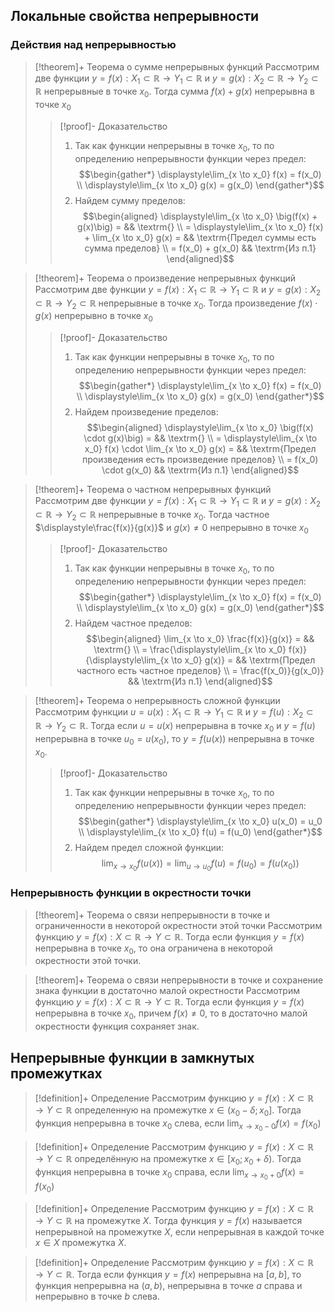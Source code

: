 ## Локальные свойства непрерывности
### Действия над непрерывностью 
> [!theorem]+ Теорема о сумме непрерывных функций
> Рассмотрим две функции $y = f(x):X_1 \subset \mathbb{R}\rightarrow Y_1 \subset \mathbb{R}$ и $y = g(x):X_2 \subset \mathbb{R}\rightarrow Y_2 \subset \mathbb{R}$
 непрерывные в точке $x_0$. Тогда сумма $f(x) + g(x)$ непрерывна в точке $x_0$
> > [!proof]- Доказательство
> > 1. Так как функции непрерывны в точке $x_0$, то по определению непрерывности функции через предел: $$\begin{gather*} \displaystyle\lim_{x \to x_0} f(x) = f(x_0) \\ \displaystyle\lim_{x \to x_0} g(x) = g(x_0) \end{gather*}$$
> > 2. Найдем сумму пределов: $$\begin{aligned} \displaystyle\lim_{x \to x_0} \big(f(x) + g(x)\big) =  && \textrm{} \\ = \displaystyle\lim_{x \to x_0} f(x) + \lim_{x \to x_0} g(x) = && \textrm{Предел суммы есть сумма пределов} \\ = f(x_0) + g(x_0)   && \textrm{Из п.1} \end{aligned}$$

> [!theorem]+ Теорема о произведение непрерывных функций
> Рассмотрим две функции $y = f(x):X_1 \subset \mathbb{R}\rightarrow Y_1 \subset \mathbb{R}$ и $y = g(x):X_2 \subset \mathbb{R}\rightarrow Y_2 \subset \mathbb{R}$ непрерывные в точке $x_0$. Тогда произведение $f(x) \cdot g(x)$ непрерывно в точке $x_0$
> > [!proof]- Доказательство
> > 1. Так как функции непрерывны в точке $x_0$, то по определению непрерывности функции через предел: $$\begin{gather*} \displaystyle\lim_{x \to x_0} f(x) = f(x_0) \\ \displaystyle\lim_{x \to x_0} g(x) = g(x_0) \end{gather*}$$
> > 2. Найдем произведение пределов: $$\begin{aligned} \displaystyle\lim_{x \to x_0} \big(f(x) \cdot g(x)\big) =  && \textrm{} \\ = \displaystyle\lim_{x \to x_0} f(x) \cdot \lim_{x \to x_0} g(x) = && \textrm{Предел произведения есть произведение пределов} \\  = f(x_0) \cdot g(x_0)   && \textrm{Из п.1} \end{aligned}$$

> [!theorem]+ Теорема о частном непрерывных функций
> Рассмотрим две функции $y = f(x):X_1 \subset \mathbb{R}\rightarrow Y_1 \subset \mathbb{R}$ и $y = g(x):X_2 \subset \mathbb{R}\rightarrow Y_2 \subset \mathbb{R}$ непрерывные в точке $x_0$. Тогда частное $\displaystyle\frac{f(x)}{g(x)}$ и $g(x) \neq 0$ непрерывно в точке $x_0$
> > [!proof]- Доказательство
> > 1. Так как функции непрерывны в точке $x_0$, то по определению непрерывности функции через предел: $$\begin{gather*} \displaystyle\lim_{x \to x_0} f(x) = f(x_0) \\ \displaystyle\lim_{x \to x_0} g(x) = g(x_0) \end{gather*}$$
> > 2. Найдем частное пределов: $$\begin{aligned} \lim_{x \to x_0} \frac{f(x)}{g(x)} =  && \textrm{} \\ = \frac{\displaystyle\lim_{x \to x_0} f(x)}{\displaystyle\lim_{x \to x_0} g(x)} = && \textrm{Предел частного есть частное пределов} \\ = \frac{f(x_0)}{g(x_0)}  && \textrm{Из п.1} \end{aligned}$$

> [!theorem]+ Теорема о непрерывность сложной функции
> Рассмотрим функции $u =u (x):X_1 \subset \mathbb{R}\rightarrow Y_1 \subset \mathbb{R}$ и $y=f(u):X_2 \subset \mathbb{R}\rightarrow Y_2 \subset \mathbb{R}$. Тогда если $u=u(x)$ непрерывна в точке $x_0$ и $y = f(u)$ непрерывна в точке $u_0 = u(x_0)$, то $y = f\big(u(x)\big)$ непрерывна в точке $x_0$.
> > [!proof]- Доказательство
> > 1. Так как функции непрерывны в точке $x_0$, то по определению непрерывности функции через предел: $$\begin{gather*} \displaystyle\lim_{x \to x_0} u(x_0) = u_0 \\ \displaystyle\lim_{x \to x_0} f(u) = f(u_0) \end{gather*}$$
> > 2. Найдем предел сложной функции: $$\displaystyle\lim_{x \to x_0} f\big(u(x)\big) = \displaystyle\lim_{u \to u_0} f(u) = f(u_0) = f\big(u(x_0)\big)$$

### Непрерывность функции в окрестности точки
> [!theorem]+ Теорема о связи непрерывности в точке и ограниченности в некоторой окрестности этой точки
> Рассмотрим функцию $y = f(x):X \subset \mathbb{R}\rightarrow Y \subset \mathbb{R}$. Тогда если функция $y = f(x)$ непрерывна в точке $x_0$, то она ограничена в некоторой окрестности этой точки. 

> [!theorem]+ Теорема о связи непрерывности в точке и сохранение знака функции в достаточно малой окрестности
> Рассмотрим функцию $y = f(x):X \subset \mathbb{R}\rightarrow Y \subset \mathbb{R}$. Тогда если функция $y = f(x)$ непрерывна в точке $x_0$, причем $f(x) \neq 0$, то в достаточно малой окрестности функция сохраняет знак. 

## Непрерывные функции в замкнутых промежутках
> [!definition]+ Определение
> Рассмотрим функцию  $y = f(x):X \subset \mathbb{R}\rightarrow Y \subset \mathbb{R}$ определенную на промежутке $x \in (x_0 - \delta; x_0]$. Тогда функция непрерывна в точке $x_0$ слева, если $\displaystyle\lim_{x \to x_0 - 0} f(x) = f(x_0)$

> [!definition]+ Определение
> Рассмотрим функцию $y = f(x):X \subset \mathbb{R}\rightarrow Y \subset \mathbb{R}$ определённую на промежутке $x \in [x_0; x_0 + \delta)$. Тогда функция непрерывна в точке $x_0$ справа, если $\displaystyle\lim_{x \to x_0 + 0} f(x) = f(x_0)$

> [!definition]+ Определение
> Рассмотрим функцию $y = f(x):X \subset \mathbb{R}\rightarrow Y \subset \mathbb{R}$ на промежутке $X$. Тогда функция $y=f(x)$ называется непрерывной на промежутке $X$, если непрерывная в каждой точке $x\in X$ промежутка $X$. 

> [!definition]+ Определение
> Рассмотрим функцию $y = f(x):X \subset \mathbb{R}\rightarrow Y \subset \mathbb{R}$. Тогда если функция $y = f(x)$ непрерывна на $[a,b]$, то функция непрерывна на $(a, b)$, непрерывна в точке $a$ справа и непрерывно в точке $b$ слева. 
